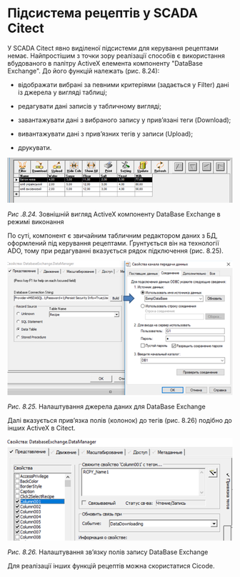 # Підсистема рецептів у SCADA Citect 

У SCADA Citect явно виділеної підсистеми для керування рецептами немає. Найпростішим з точки зору реалізації способів є використання вбудованого в палітру ActiveX елемента компоненту "DataBase Exchange". До його функцій належать (рис. 8.24):

- відображати вибрані за певними критеріями (задається у Filter) дані із джерела у вигляді таблиці; 

- редагувати дані записів у табличному вигляді;

- завантажувати дані з вибраного запису у прив’язані теги (Download);

- вивантажувати дані з прив’язних тегів у записи (Upload);

- друкувати. 

<a href="media8/8_24.png" target="_blank"><img src="media/8_24.png"/></a> 

*Рис .8.24.* Зовнішній вигляд ActiveX компоненту DataBase Exchange в режимі виконання

По суті, компонент є звичайним табличним редактором даних з БД, оформлений під керування рецептами. Ґрунтується він на технології ADO, тому при редагуванні вказується рядок підключення (рис. 8.25).

<a href="media8/8_25.png" target="_blank"><img src="media/8_25.png"/></a> 

*Рис. 8.25.* Налаштування джерела даних для DataBase Exchange

Далі вказується прив’язка полів (колонок) до тегів (рис. 8.26) подібно до інших ActiveX в Citect.

<a href="media8/8_26.png" target="_blank"><img src="media/8_26.png"/></a> 

*Рис. 8.26.* Налаштування зв’язку полів запису DataBase Exchange

Для реалізації інших функцій рецептів можна скористатися Cicode.